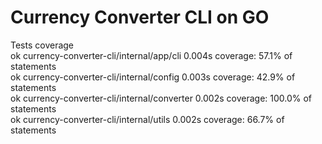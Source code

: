 # Currency Converter CLI on GO


Tests coverage\
ok      currency-converter-cli/internal/app/cli 0.004s  coverage: 57.1% of statements\
ok      currency-converter-cli/internal/config  0.003s  coverage: 42.9% of statements\
ok      currency-converter-cli/internal/converter       0.002s  coverage: 100.0% of statements\
ok      currency-converter-cli/internal/utils   0.002s  coverage: 66.7% of statements
